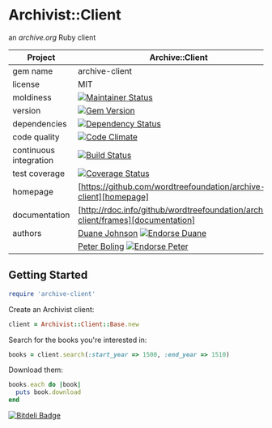 Archivist::Client
=========

an *archive.org* Ruby client

| Project                 |  Archive::Client    |
|------------------------ | ----------------- |
| gem name                |  archive-client   |
| license                 |  MIT              |
| moldiness               |  [![Maintainer Status](http://stillmaintained.com/wordtreefoundation/archive-client.png)](http://stillmaintained.com/wordtreefoundation/archive-client) |
| version                 |  [![Gem Version](https://badge.fury.io/rb/archive-client.png)](http://badge.fury.io/rb/archive-client) |
| dependencies            |  [![Dependency Status](https://gemnasium.com/wordtreefoundation/archive-client.png)](https://gemnasium.com/wordtreefoundation/archive-client) |
| code quality            |  [![Code Climate](https://codeclimate.com/github/wordtreefoundation/archive-client.png)](https://codeclimate.com/github/wordtreefoundation/archive-client) |
| continuous integration  |  [![Build Status](https://secure.travis-ci.org/wordtreefoundation/archive-client.png?branch=master)](https://travis-ci.org/wordtreefoundation/archive-client) |
| test coverage           |  [![Coverage Status](https://coveralls.io/repos/wordtreefoundation/archive-client/badge.png)](https://coveralls.io/r/wordtreefoundation/archive-client) |
| homepage                |  [https://github.com/wordtreefoundation/archive-client][homepage] |
| documentation           |  [http://rdoc.info/github/wordtreefoundation/archive-client/frames][documentation] |
| authors                 |  [Duane Johnson](https://coderbits.com/canadaduane) [![Endorse Duane](https://api.coderwall.com/canadaduane/endorsecount.png)](http://coderwall.com/canadaduane) |
|                         |  [Peter Boling](https://coderbits.com/pboling) [![Endorse Peter](https://api.coderwall.com/pboling/endorsecount.png)](http://coderwall.com/pboling) |


Getting Started
---------------

```ruby
require 'archive-client'
```

Create an Archivist client:
```ruby
client = Archivist::Client::Base.new
```

Search for the books you're interested in:
```ruby
books = client.search(:start_year => 1500, :end_year => 1510)
```

Download them:
```ruby
books.each do |book|
  puts book.download
end
```

[documentation]: http://rdoc.info/github/wordtreefoundation/archive-client/frames
[homepage]: https://github.com/wordtreefoundation/archive-client

[![Bitdeli Badge](https://d2weczhvl823v0.cloudfront.net/wordtreefoundation/archive-client/trend.png)](https://bitdeli.com/free "Bitdeli Badge")

